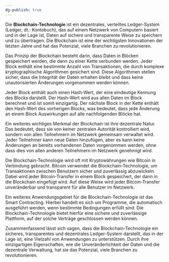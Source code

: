 ```yaml
---
dg-publish: true
---
```

Die **Blockchain-Technologie** ist ein dezentrales, verteiltes Ledger-System (Ledger, dt.: Kontobuch), das auf einem Netzwerk von Computern basiert und in der Lage ist, Daten auf sichere und transparente Weise zu speichern und zu übertragen. Die Blockchain ist eine der wichtigsten Innovationen der letzten Jahre und hat das Potenzial, viele Branchen zu revolutionieren.

Das Prinzip der Blockchain besteht darin, dass Daten in Blöcken gespeichert werden, die dann zu einer Kette verbunden werden. Jeder Block enthält eine bestimmte Anzahl von Transaktionen, die durch komplexe kryptographische Algorithmen gesichert sind. Diese Algorithmen stellen sicher, dass die Integrität der Daten erhalten bleibt und dass keine unautorisierten Änderungen vorgenommen werden können.

Jeder Block enthält auch einen Hash-Wert, der eine eindeutige Kennung des Blocks darstellt. Der Hash-Wert wird aus allen Daten im Block berechnet und ist somit einzigartig. Der nächste Block in der Kette enthält den Hash-Wert des vorherigen Blocks, was bedeutet, dass jede Änderung an einem Block Auswirkungen auf alle nachfolgenden Blöcke hat.

Ein weiteres wichtiges Merkmal der Blockchain ist ihre dezentrale Natur. Das bedeutet, dass sie von keiner zentralen Autorität kontrolliert wird, sondern von allen Teilnehmern im Netzwerk gemeinsam verwaltet wird. Jeder Teilnehmer kann neue Daten hinzufügen, aber es kann keine Änderungen an bereits vorhandenen Daten vorgenommen werden, ohne dass dies von allen anderen Teilnehmern im Netzwerk genehmigt wird.

Die Blockchain-Technologie wird oft mit Kryptowährungen wie Bitcoin in Verbindung gebracht. Bitcoin verwendet die Blockchain-Technologie, um Transaktionen zwischen Benutzern sicher und zuverlässig abzuwickeln. Dabei wird jeder Bitcoin-Transfer in einem Block gespeichert, der dann in die Blockchain eingefügt wird. Auf diese Weise wird jeder Bitcoin-Transfer unveränderbar und transparent für alle Benutzer im Netzwerk.

Ein weiteres Anwendungsgebiet für die Blockchain-Technologie ist das Smart Contracting. Hierbei handelt es sich um Programme, die automatisch ausgeführt werden, wenn bestimmte Bedingungen erfüllt sind. Die Blockchain-Technologie bietet hierfür eine sichere und zuverlässige Plattform, auf der solche Verträge geschlossen werden können.

Zusammenfassend lässt sich sagen, dass die Blockchain-Technologie ein sicheres, transparentes und dezentrales Ledger-System darstellt, das in der Lage ist, eine Vielzahl von Anwendungen zu unterstützen. Durch ihre einzigartigen Eigenschaften, wie die Unveränderlichkeit der Daten und die dezentrale Verwaltung, hat sie das Potenzial, viele Branchen zu revolutionieren.
